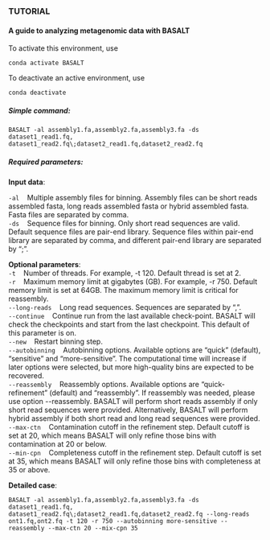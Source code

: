 ### TUTORIAL
#### A guide to analyzing metagenomic data with BASALT
To activate this environment, use  
```
conda activate BASALT
```
To deactivate an active environment, use  
```
conda deactivate  
```
##### Simple command:
```
BASALT -al assembly1.fa,assembly2.fa,assembly3.fa -ds dataset1_read1.fq, dataset1_read2.fq\;dataset2_read1.fq,dataset2_read2.fq
```

##### Required parameters:
**Input data**:

`-al` &nbsp;&nbsp; Multiple assembly files for binning. Assembly files can be short reads assembled fasta, long reads assembled fasta or hybrid assembled fasta. Fasta files are separated by comma.  
`-ds` &nbsp;&nbsp; Sequence files for binning. Only short read sequences are valid. Default sequence files are pair-end library. Sequence files within pair-end library are separated by comma, and different pair-end library are separated by “\;”.  

**Optional parameters**:  
`-t` &nbsp;&nbsp; Number of threads. For example, -t 120. Default thread is set at 2.  
`-r` &nbsp;&nbsp; Maximum memory limit at gigabytes (GB). For example, -r 750. Default memory limit is set at 64GB. The maximum memory limit is critical for reassembly.  
`--long-reads` &nbsp;&nbsp; Long read sequences. Sequences are separated by “,”.  
`--continue` &nbsp;&nbsp; Continue run from the last available check-point. BASALT will check the checkpoints and start from the last checkpoint. This default of this parameter is on.  
`--new` &nbsp;&nbsp; Restart binning step.  
`--autobinning` &nbsp;&nbsp; Autobinning options. Available options are “quick” (default), “sensitive” and “more-sensitive”. The computational time will increase if later options were selected, but more high-quality bins are expected to be recovered.  
`--reassembly` &nbsp;&nbsp; Reassembly options. Available options are “quick-refinement” (default) and “reassembly”. If reassembly was needed, please use option --reassembly. BASALT will perform short reads assembly if only short read sequences were provided. Alternatively, BASALT will perform hybrid assembly if both short read and long read sequences were provided.  
`--max-ctn` &nbsp;&nbsp; Contamination cutoff in the refinement step. Default cutoff is set at 20, which means BASALT will only refine those bins with contamination at 20 or below.  
`--min-cpn` &nbsp;&nbsp; Completeness cutoff in the refinement step. Default cutoff is set at 35, which means BASALT will only refine those bins with completeness at 35 or above.  

**Detailed case**:
```
BASALT -al assembly1.fa,assembly2.fa,assembly3.fa -ds dataset1_read1.fq, dataset1_read2.fq\;dataset2_read1.fq,dataset2_read2.fq --long-reads ont1.fq,ont2.fq -t 120 -r 750 --autobinning more-sensitive --reassembly --max-ctn 20 --mix-cpn 35
